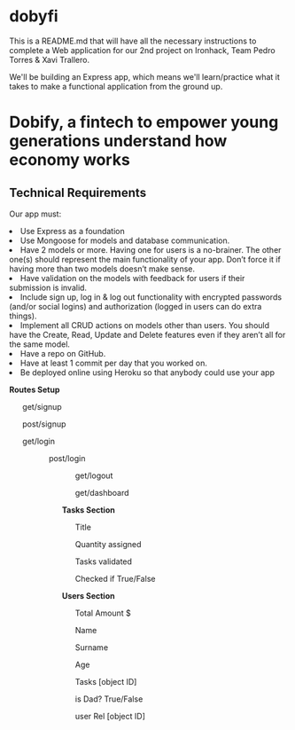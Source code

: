 # dobyfi

This is a README.md that will have all the necessary instructions to complete a Web application for our 2nd project on Ironhack, Team Pedro Torres & Xavi Trallero. 

We'll be building an Express app, which means we'll learn/practice what it takes to make a functional application from the ground up.

<title> Dobyfi </title>

<h1> Dobify, a fintech to empower young generations understand how economy works</h1>

<h2><b>Technical Requirements</b></h1>

Our app must:
<li>Use Express as a foundation</li>
<li>Use Mongoose for models and database communication.
<li>Have 2 models or more. Having one for users is a no-brainer. The other one(s) should represent the main functionality of your app. Don’t force it if having more than two models doesn’t make sense.
<li>Have validation on the models with feedback for users if their submission is invalid.
<li>Include sign up, log in & log out functionality with encrypted passwords (and/or social logins) and authorization (logged in users can do extra things).
<li>Implement all CRUD actions on models other than users. You should have the Create, Read, Update and Delete features even if they aren’t all for the same model.
<li>Have a repo on GitHub.
<li>Have at least 1 commit per day that you worked on.
<li>Be deployed online using Heroku so that anybody could use your app</li>

<b>Routes Setup</b>
<ul> get/signup</ul>
<ul> post/signup </ul>
<ul> get/login <ul>
<ul> post/login <ul>
<ul>get/logout </ul>
<ul> get/dashboard </ul>

<b>Tasks Section</b>
<ul>Title</ul>
<ul>Quantity assigned</ul>
<ul>Tasks validated</ul>
<ul>Checked if True/False</ul>

<b>Users Section</b>
<ul>Total Amount $</ul>
<ul>Name</ul>
<ul>Surname</ul>
<ul>Age</ul>
<ul>Tasks [object ID]</ul>
<ul>is Dad? True/False</ul>
<ul>user Rel [object ID]</ul>

